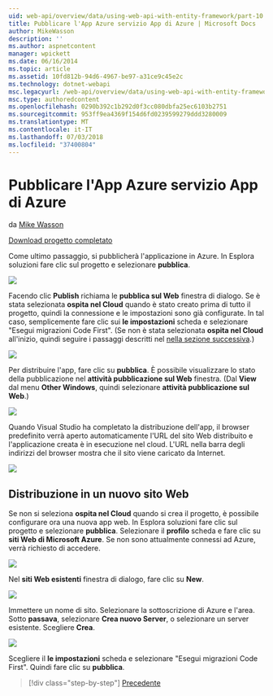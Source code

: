 ```yaml
---
uid: web-api/overview/data/using-web-api-with-entity-framework/part-10
title: Pubblicare l'App Azure servizio App di Azure | Microsoft Docs
author: MikeWasson
description: ''
ms.author: aspnetcontent
manager: wpickett
ms.date: 06/16/2014
ms.topic: article
ms.assetid: 10fd812b-94d6-4967-be97-a31ce9c45e2c
ms.technology: dotnet-webapi
msc.legacyurl: /web-api/overview/data/using-web-api-with-entity-framework/part-10
msc.type: authoredcontent
ms.openlocfilehash: 0290b392c1b292d0f3cc080dbfa25ec6103b2751
ms.sourcegitcommit: 953ff9ea4369f154d6fd0239599279ddd3280009
ms.translationtype: MT
ms.contentlocale: it-IT
ms.lasthandoff: 07/03/2018
ms.locfileid: "37400804"
---
```

<a name="publish-the-app-to-azure-azure-app-service"></a>Pubblicare l'App Azure servizio App di Azure
====================
da [Mike Wasson](https://github.com/MikeWasson)

[Download progetto completato](https://github.com/MikeWasson/BookService)

Come ultimo passaggio, si pubblicherà l'applicazione in Azure. In Esplora soluzioni fare clic sul progetto e selezionare **pubblica**.

![](part-10/_static/image1.png)

Facendo clic **Publish** richiama le **pubblica sul Web** finestra di dialogo. Se è stata selezionata **ospita nel Cloud** quando è stato creato prima di tutto il progetto, quindi la connessione e le impostazioni sono già configurate. In tal caso, semplicemente fare clic sui **le impostazioni** scheda e selezionare &quot;Esegui migrazioni Code First&quot;. (Se non è stata selezionata **ospita nel Cloud** all'inizio, quindi seguire i passaggi descritti nel [nella sezione successiva](#new-website).)

[![](part-10/_static/image3.png)](part-10/_static/image2.png)

Per distribuire l'app, fare clic su **pubblica**. È possibile visualizzare lo stato della pubblicazione nel **attività pubblicazione sul Web** finestra. (Dal **View** dal menu **Other Windows**, quindi selezionare **attività pubblicazione sul Web**.)

![](part-10/_static/image4.png)

Quando Visual Studio ha completato la distribuzione dell'app, il browser predefinito verrà aperto automaticamente l'URL del sito Web distribuito e l'applicazione creata è in esecuzione nel cloud. L'URL nella barra degli indirizzi del browser mostra che il sito viene caricato da Internet.

[![](part-10/_static/image6.png)](part-10/_static/image5.png)

<a id="new-website"></a>
## <a name="deploying-to-a-new-website"></a>Distribuzione in un nuovo sito Web

Se non si seleziona **ospita nel Cloud** quando si crea il progetto, è possibile configurare ora una nuova app web. In Esplora soluzioni fare clic sul progetto e selezionare **pubblica**. Selezionare il **profilo** scheda e fare clic su **siti Web di Microsoft Azure**. Se non sono attualmente connessi ad Azure, verrà richiesto di accedere.

[![](part-10/_static/image8.png)](part-10/_static/image7.png)

Nel **siti Web esistenti** finestra di dialogo, fare clic su **New**.

![](part-10/_static/image9.png)

Immettere un nome di sito. Selezionare la sottoscrizione di Azure e l'area. Sotto **passava**, selezionare **Crea nuovo Server**, o selezionare un server esistente. Scegliere **Crea**.

[![](part-10/_static/image11.png)](part-10/_static/image10.png)

Scegliere il **le impostazioni** scheda e selezionare &quot;Esegui migrazioni Code First&quot;. Quindi fare clic su **pubblica**.

> [!div class="step-by-step"]
> [Precedente](part-9.md)
